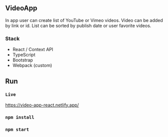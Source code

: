## VideoApp
In app user can create list of YouTube or Vimeo videos. Video can be added by link or id. List can be sorted by publish date or user favorite videos.  

### Stack
- React / Context API
- TypeScript
- Bootstrap
- Webpack (custom)

## Run
### `Live`
https://video-app-react.netlify.app/

### `npm install`

### `npm start`